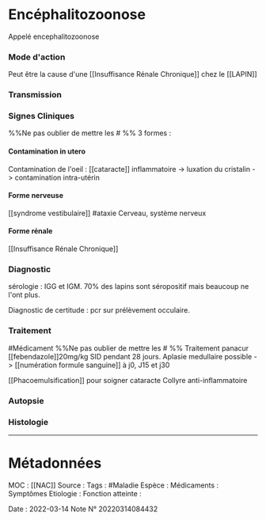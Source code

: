 # Encéphalitozoonose
Appelé encephalitozoonose

### Mode d'action
Peut être la cause d'une [[Insuffisance Rénale Chronique]] chez le [[LAPIN]]
### Transmission
### Signes Cliniques
%%Ne pas oublier de mettre les # %%
3 formes :

#### Contamination in utero
Contamination de l'oeil : [[cataracte]] inflammatoire -> luxation du cristalin
-> contamination intra-utérin

#### Forme nerveuse
[[syndrome vestibulaire]]
#ataxie
Cerveau, système nerveux

#### Forme rénale
[[Insuffisance Rénale Chronique]]

### Diagnostic
sérologie : IGG et IGM. 70% des lapins sont séropositif mais beaucoup ne l'ont plus.

Diagnostic de certitude : pcr sur prélèvement occulaire.

### Traitement
#Médicament 
%%Ne pas oublier de mettre les # %% 
Traitement panacur [[febendazole]]20mg/kg SID pendant 28 jours.
Aplasie medullaire possible -> [[numération formule sanguine]] à j0, J15 et j30


[[Phacoemulsification]] pour soigner cataracte
Collyre anti-inflammatoire 
### Autopsie
### Histologie

***

# Métadonnées
MOC : [[NAC]]
Source :
Tags : #Maladie 
	Espèce :
	Médicaments :
	Symptômes
	Etiologie :
	Fonction atteinte :
	
Date : 2022-03-14
Note N° 20220314084432
